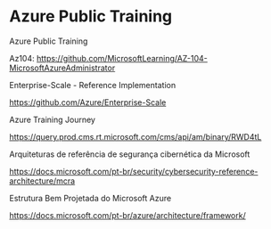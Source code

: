 # Azure Public Training
Azure Public Training

Az104: https://github.com/MicrosoftLearning/AZ-104-MicrosoftAzureAdministrator

Enterprise-Scale - Reference Implementation

https://github.com/Azure/Enterprise-Scale

Azure Training Journey

https://query.prod.cms.rt.microsoft.com/cms/api/am/binary/RWD4tL

Arquiteturas de referência de segurança cibernética da Microsoft

https://docs.microsoft.com/pt-br/security/cybersecurity-reference-architecture/mcra

Estrutura Bem Projetada do Microsoft Azure

https://docs.microsoft.com/pt-br/azure/architecture/framework/
